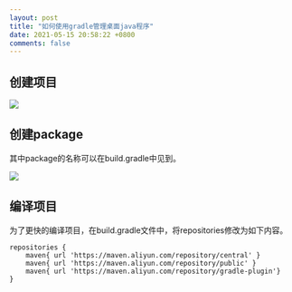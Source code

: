 ```yaml
---
layout: post
title: "如何使用gradle管理桌面java程序"
date: 2021-05-15 20:58:22 +0800
comments: false
---
```


## 创建项目

![](https://jekyll-1251110281.file.myqcloud.com/images/2021-05-15_205936_20210515_compressed_masked.jpg)


## 创建package

其中package的名称可以在build.gradle中见到。

![](https://jekyll-1251110281.file.myqcloud.com/images/gradle-java-2_20210515_compressed_masked.jpg)

## 编译项目

为了更快的编译项目，在build.gradle文件中，将repositories修改为如下内容。

```
repositories {
    maven{ url 'https://maven.aliyun.com/repository/central' }
    maven{ url 'https://maven.aliyun.com/repository/public' }
    maven{ url 'https://maven.aliyun.com/repository/gradle-plugin'}
}
```